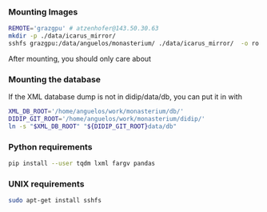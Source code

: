 
### Mounting Images 

```bash
REMOTE='grazgpu' # atzenhofer@143.50.30.63
mkdir -p ./data/icarus_mirror/
sshfs grazgpu:/data/anguelos/monasterium/ ./data/icarus_mirror/  -o ro
```
After mounting, you should only care about

### Mounting the database
If the XML database dump is not in didip/data/db, you can put it in with
```bash
XML_DB_ROOT='/home/anguelos/work/monasterium/db/'
DIDIP_GIT_ROOT='/home/anguelos/work/monasterium/didip/'
ln -s "$XML_DB_ROOT" "${DIDIP_GIT_ROOT}data/db"
```

### Python requirements
```bash
pip install --user tqdm lxml fargv pandas
```

### UNIX requirements
```bash
sudo apt-get install sshfs
```